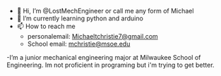 - 👋 Hi, I’m @LostMechEngineer or call me any form of Michael
- 🌱 I’m currently learning python and arduino
- 📫 How to reach me 
  - personalemail: Michaeltchristie7@gmail.com
  - School email: mchristie@msoe.edu
 
 -I’m a junior mechanical engineering major at Milwaukee School of Engineering. Im not proficient in programing but i'm trying to get better.

